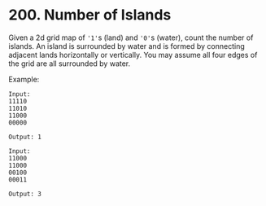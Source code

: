 # 200. Number of Islands

Given a 2d grid map of `'1'`s (land) and `'0'`s (water), count the number of islands. An island is surrounded by water and is formed by connecting adjacent lands horizontally or vertically. You may assume all four edges of the grid are all surrounded by water.

Example:
```
Input:
11110
11010
11000
00000

Output: 1

Input:
11000
11000
00100
00011

Output: 3
```
